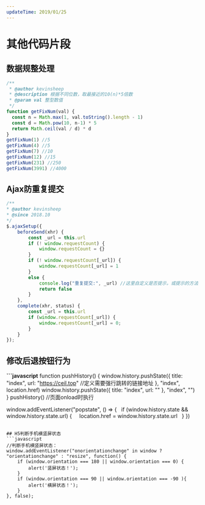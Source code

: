 ```yaml
---
updateTime: 2019/01/25
---
```

# 其他代码片段

## 数据规整处理
```javascript
/**
 * @author kevinsheep
 * @description 根据不同位数，取最接近的10(n)*5倍数
 * @param val 整型数值
 */
function getFixNum(val) {
  const n = Math.max(1, val.toString().length - 1)
  const d = Math.pow(10, n-1) * 5
  return Math.ceil(val / d) * d
}
getFixNum(1) //5
getFixNum(4) //5
getFixNum(7) //10
getFixNum(12) //15
getFixNum(231) //250
getFixNum(3991) //4000
```

## Ajax防重复提交
```javascript
/**
* @author kevinsheep
* @since 2018.10
*/
$.ajaxSetup({
    beforeSend(xhr) {
        const _url = this.url
        if (! window.requestCount) {
            window.requestCount = {}
        }
        if (! window.requestCount[_url]) {
            window.requestCount[_url] = 1
        }
        else {
            console.log("重复提交:", _url) //这里自定义是否提示，或提示的方法
            return false
        }
    },
    complete(xhr, status) {
        const _url = this.url
        if (window.requestCount[_url]) {
            window.requestCount[_url] = 0;
        }
    }
});
```

## 修改后退按钮行为
**```javascript**
function pushHistory() {
  window.history.pushState({
    title: "index",
    url: "https://ceil.top" //定义需要强行跳转的链接地址
  }, "index", location.href)
  window.history.pushState({ title: "index", url: "" }, "index", "")
}
pushHistory() //页面onload时执行

window.addEventListener("popstate", () => {
  if (window.history.state && window.history.state.url) {
    location.href = window.history.state.url
  }
})
```

## H5判断手机横竖屏状态
```javascript
//判断手机横竖屏状态：
window.addEventListener("onorientationchange" in window ? "orientationchange" : "resize", function() {
    if (window.orientation === 180 || window.orientation === 0) { 
        alert('竖屏状态！');
    }
    if (window.orientation === 90 || window.orientation === -90 ){ 
        alert('横屏状态！');
    }
}, false);
```